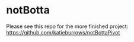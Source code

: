 # notBotta

Please see this repo for the more finished project: https://github.com/katieburrows/notBottaPivot 
